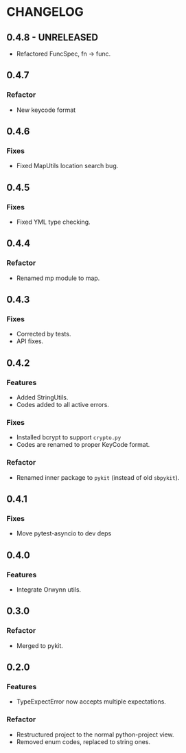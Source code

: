 # CHANGELOG

## 0.4.8 - UNRELEASED

- Refactored FuncSpec, fn -> func.

## 0.4.7

### Refactor

- New keycode format

## 0.4.6

### Fixes

- Fixed MapUtils location search bug.


## 0.4.5

### Fixes

- Fixed YML type checking.

## 0.4.4

### Refactor

- Renamed mp module to map.

## 0.4.3

### Fixes

- Corrected by tests.
- API fixes.

## 0.4.2

### Features

- Added StringUtils.
- Codes added to all active errors.

### Fixes

- Installed bcrypt to support `crypto.py`
- Codes are renamed to proper KeyCode format.

### Refactor

- Renamed inner package to `pykit` (instead of old `sbpykit`).

## 0.4.1

### Fixes

- Move pytest-asyncio to dev deps

## 0.4.0

### Features

- Integrate Orwynn utils.

## 0.3.0

### Refactor

- Merged to pykit.

## 0.2.0

### Features

- TypeExpectError now accepts multiple expectations.

### Refactor

- Restructured project to the normal python-project view.
- Removed enum codes, replaced to string ones.
